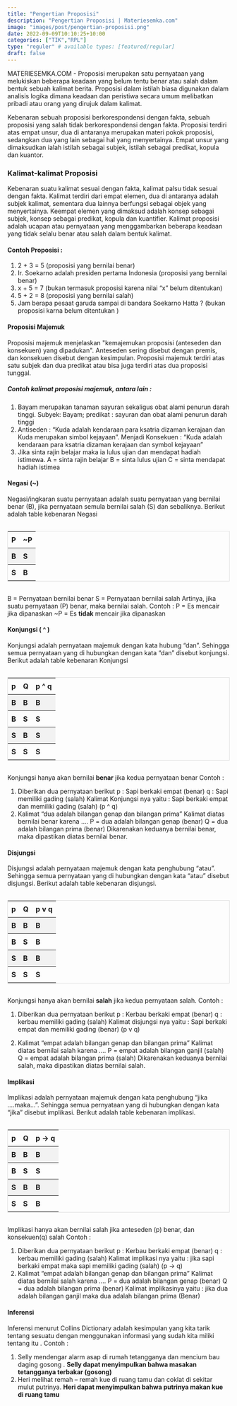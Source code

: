 ```yaml
---
title: "Pengertian Proposisi"
description: "Pengertian Proposisi | Materiesemka.com"
image: "images/post/pengertian-proposisi.png"
date: 2022-09-09T10:10:25+10:00
categories: ["TIK","RPL"]
type: "reguler" # available types: [featured/regular]
draft: false
---
```


MATERIESEMKA.COM - Proposisi merupakan satu pernyataan yang melukiskan beberapa keadaan yang belum tentu benar atau salah dalam bentuk sebuah kalimat berita. Proposisi dalam istilah biasa digunakan dalam analisis logika dimana keadaan dan peristiwa secara umum melibatkan pribadi atau orang yang dirujuk dalam kalimat.

Kebenaran sebuah proposisi berkorespondensi dengan fakta, sebuah proposisi yang salah tidak berkorespondensi dengan fakta. Proposisi terdiri atas empat unsur, dua di antaranya merupakan materi pokok proposisi, sedangkan dua yang lain sebagai hal yang menyertainya. Empat unsur yang dimaksudkan ialah istilah sebagai subjek, istilah sebagai predikat, kopula dan kuantor.

### Kalimat-kalimat Proposisi
Kebenaran suatu kalimat sesuai dengan fakta, kalimat palsu tidak sesuai dengan fakta. Kalimat terdiri dari empat elemen, dua di antaranya adalah subjek kalimat, sementara dua lainnya berfungsi sebagai objek yang menyertainya. Keempat elemen yang dimaksud adalah konsep sebagai subjek, konsep sebagai predikat, kopula dan kuantifier. Kalimat proposisi adalah ucapan atau pernyataan yang menggambarkan beberapa keadaan yang tidak selalu benar atau salah dalam bentuk kalimat.

#### Contoh Proposisi :
1. 2 + 3 = 5 (proposisi yang bernilai benar)
2. Ir. Soekarno adalah presiden pertama Indonesia (proposisi yang bernilai benar)
3. x + 5 = 7 (bukan termasuk proposisi karena nilai “x” belum ditentukan)
4. 5 + 2 = 8 (proposisi yang bernilai salah)
5. Jam berapa pesaat garuda sampai di bandara Soekarno Hatta ? (bukan proposisi karna belum ditentukan )

#### Proposisi Majemuk
Proposisi majemuk menjelaskan "kemajemukan proposisi (anteseden dan konsekuen) yang dipadukan". Anteseden sering disebut dengan premis, dan konsekuen disebut dengan kesimpulan. Proposisi majemuk terdiri atas satu subjek dan dua predikat atau bisa juga terdiri atas dua proposisi tunggal.

##### Contoh kalimat proposisi majemuk, antara lain :
1. Bayam merupakan tanaman sayuran sekaligus obat alami penurun darah tinggi.
   Subyek: Bayam; predikat : sayuran dan obat alami penurun darah tinggi
2. Antiseden : “Kuda adalah kendaraan para ksatria dizaman kerajaan dan Kuda merupakan simbol kejayaan”.
   Menjadi Konsekuen : “Kuda adalah kendaraan para ksatria dizaman kerajaan dan symbol kejayaan”
3. Jika sinta rajin belajar maka ia lulus ujian dan mendapat hadiah istimewa.
   A = sinta rajin belajar
   B = sinta lulus ujian
   C = sinta mendapat hadiah istimea


#### Negasi (~)
Negasi/ingkaran suatu pernyataan adalah suatu pernyataan yang bernilai benar (B), jika pernyataan semula bernilai salah (S) dan sebaliknya. Berikut adalah table kebenaran Negasi

<div style="overflow-x:auto;">
  <table>
    <tr>
      <th>P</th>
      <th>~P</th>
    </tr>
    <tr>
      <th>B</th>
      <th>S</th>
    </tr>
    <tr>
      <th>S</th>
      <th>B</th>
    </tr>
  </table>
</div>


B = Pernyataan bernilai benar
S = Pernyataan bernilai salah
Artinya, jika suatu pernyataan (P) benar, maka bernilai salah.
Contoh :
P  = Es mencair jika dipanaskan
~P = Es <b>tidak</b> mencair jika dipanaskan

#### Konjungsi ( ^ )
Konjungsi adalah pernyataan majemuk dengan kata hubung “dan”. Sehingga semua pernyataan yang di hubungkan dengan kata “dan” disebut konjungsi. Berikut adalah table kebenaran Konjungsi

<div style="overflow-x:auto;">
  <table>
    <tr>
      <th>p</th>
      <th>Q</th>
      <th>p ^ q</th>
    </tr>
    <tr>
      <th>B</th>
      <th>B</th>
      <th>B</th>
    </tr>
    <tr>
      <th>B</th>
      <th>S</th>
      <th>S</th>
    </tr>
    <tr>
      <th>S</th>
      <th>B</th>
      <th>S</th>
    </tr>
    <tr>
      <th>S</th>
      <th>S</th>
      <th>S</th>
    </tr>
  </table>
</div>

Konjungsi hanya akan bernilai <b>benar</b> jika kedua pernyataan benar
Contoh :
  1. Diberikan dua pernyataan berikut
     p : Sapi berkaki empat (benar)
     q : Sapi memiliki gading (salah)
     Kalimat Konjungsi nya yaitu : Sapi berkaki empat dan memiliki gading (salah) (p ^ q)
  2. Kalimat “dua adalah bilangan genap dan bilangan prima”
     Kalimat diatas bernilai benar karena ....
     P = dua adalah bilangan genap (benar)
     Q = dua adalah bilangan prima (benar)
     Dikarenakan keduanya bernilai benar, maka dipastikan diatas bernilai benar.

#### Disjungsi
Disjungsi adalah pernyataan majemuk dengan kata penghubung “atau”. Sehingga semua pernyataan yang di hubungkan dengan kata “atau” disebut disjungsi. Berikut adalah table kebenaran disjungsi.

<div style="overflow-x:auto;">
  <table>
    <tr>
      <th>p</th>
      <th>Q</th>
      <th>p v q</th>
    </tr>
    <tr>
      <th>B</th>
      <th>B</th>
      <th>B</th>
    </tr>
    <tr>
      <th>B</th>
      <th>S</th>
      <th>B</th>
    </tr>
    <tr>
      <th>S</th>
      <th>B</th>
      <th>B</th>
    </tr>
    <tr>
      <th>S</th>
      <th>S</th>
      <th>S</th>
    </tr>
  </table>
</div>


Konjungsi hanya akan bernilai <b>salah</b> jika kedua pernyataan salah.
Contoh :
1. Diberikan dua pernyataan berikut
   p : Kerbau berkaki empat (benar)
   q : kerbau memiliki gading (salah)
   Kalimat disjungsi nya yaitu : Sapi berkaki empat dan memiliki gading (benar) (p v q)

2. Kalimat “empat adalah bilangan genap dan bilangan prima”
   Kalimat diatas bernilai salah karena ....
   P = empat adalah bilangan ganjil (salah)
   Q = empat adalah bilangan prima (salah)
   Dikarenakan keduanya bernilai salah, maka dipastikan diatas bernilai salah.

#### Implikasi
Implikasi adalah pernyataan majemuk dengan kata penghubung “jika ....maka...”. Sehingga semua pernyataan yang di hubungkan dengan kata “jika” disebut implikasi. Berikut adalah table kebenaran implikasi.
<div style="overflow-x:auto;">
  <table>
    <tr>
      <th>p</th>
      <th>Q</th>
      <th>p → q</th>
    </tr>
    <tr>
      <th>B</th>
      <th>B</th>
      <th>B</th>
    </tr>
    <tr>
      <th>B</th>
      <th>S</th>
      <th>S</th>
    </tr>
    <tr>
      <th>S</th>
      <th>B</th>
      <th>B</th>
    </tr>
    <tr>
      <th>S</th>
      <th>S</th>
      <th>B</th>
    </tr>
  </table>
</div>


Implikasi hanya akan bernilai salah jika anteseden (p) benar, dan konsekuen(q) salah
Contoh :
1. Diberikan dua pernyataan berikut
   p : Kerbau berkaki empat (benar)
   q : kerbau memiliki gading (salah)
   Kalimat implikasi nya yaitu : jika sapi berkaki empat maka sapi memiliki gading (salah) (p → q)
2. Kalimat “empat adalah bilangan genap dan bilangan prima”
   Kalimat diatas bernilai salah karena ....
   P = dua adalah bilangan genap (benar)
   Q = dua adalah bilangan prima (benar)
   Kalimat implikasinya yaitu : jika dua adalah bilangan ganjil maka dua adalah bilangan prima (Benar)

#### Inferensi
Inferensi menurut Collins Dictionary adalah kesimpulan yang kita tarik tentang sesuatu dengan menggunakan informasi yang sudah kita miliki tentang itu .
Contoh :
1. Selly mendengar alarm asap di rumah tetangganya dan mencium bau daging gosong .
   <b>Selly dapat menyimpulkan bahwa masakan tetangganya terbakar (gosong)</b>
2. Heri melihat remah – remah kue di ruang tamu dan coklat di sekitar mulut putrinya.
   <b>Heri dapat menyimpulkan bahwa putrinya makan kue di ruang tamu</b>

<style>
table {
  border-collapse: collapse;
  border-spacing: 0;
  width: 100%;
  border: 1px solid #ddd;
}

th, td {
  text-align: left;
  padding: 8px;
}

tr:nth-child(even){background-color: #f2f2f2}
</style>
